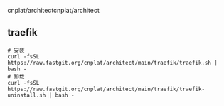 cnplat/architectcnplat/architect
## traefik
```shell
# 安装
curl -fsSL https://raw.fastgit.org/cnplat/architect/main/traefik/traefik.sh | bash - 
# 卸载
curl -fsSL https://raw.fastgit.org/cnplat/architect/main/traefik/traefik-uninstall.sh | bash - 
```